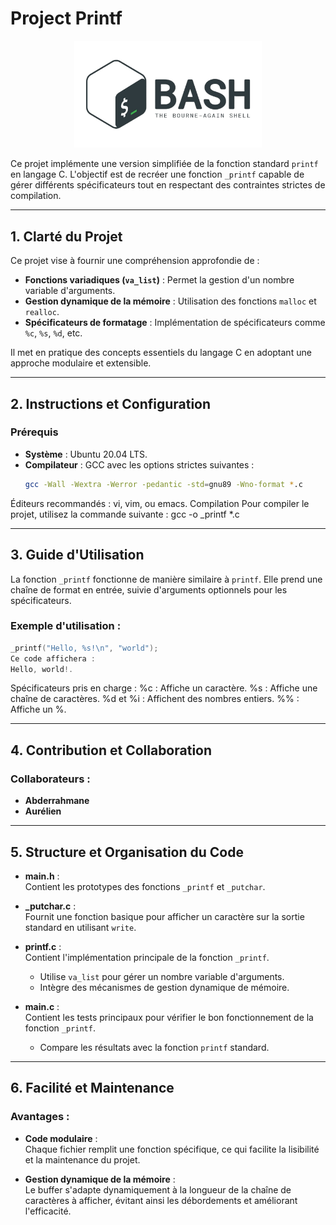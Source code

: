 
# Project Printf

<p align="center">
    <img src="https://github.com/Abder-hbt/holbertonschool-simple_shell/blob/main/logo_SHELL_AF.jpg?raw=true" alt="Logo SHELL" style="width: 300px;">
</p>




Ce projet implémente une version simplifiée de la fonction standard `printf` en langage C. L'objectif est de recréer une fonction `_printf` capable de gérer différents spécificateurs tout en respectant des contraintes strictes de compilation.

---

## 1. Clarté du Projet
Ce projet vise à fournir une compréhension approfondie de :
- **Fonctions variadiques (`va_list`)** : Permet la gestion d'un nombre variable d'arguments.
- **Gestion dynamique de la mémoire** : Utilisation des fonctions `malloc` et `realloc`.
- **Spécificateurs de formatage** : Implémentation de spécificateurs comme `%c`, `%s`, `%d`, etc.

Il met en pratique des concepts essentiels du langage C en adoptant une approche modulaire et extensible.

---

## 2. Instructions et Configuration

### **Prérequis**
- **Système** : Ubuntu 20.04 LTS.
- **Compilateur** : GCC avec les options strictes suivantes :
  ```bash
  gcc -Wall -Wextra -Werror -pedantic -std=gnu89 -Wno-format *.c
  ```
Éditeurs recommandés : vi, vim, ou emacs.
Compilation
Pour compiler le projet, utilisez la commande suivante :
gcc -o _printf *.c 

---

## 3. Guide d'Utilisation

La fonction `_printf` fonctionne de manière similaire à `printf`. Elle prend une chaîne de format en entrée, suivie d'arguments optionnels pour les spécificateurs.

### **Exemple d'utilisation** :
```c 
_printf("Hello, %s!\n", "world");
Ce code affichera :
Hello, world!.
```

Spécificateurs pris en charge :
%c : Affiche un caractère.
%s : Affiche une chaîne de caractères.
%d et %i : Affichent des nombres entiers.
%% : Affiche un %.

---

## 4. Contribution et Collaboration

### **Collaborateurs** :
- **Abderrahmane** 
- **Aurélien** 

---

## 5. Structure et Organisation du Code

- **main.h** :  
  Contient les prototypes des fonctions `_printf` et `_putchar`.

- **_putchar.c** :  
  Fournit une fonction basique pour afficher un caractère sur la sortie standard en utilisant `write`.

- **printf.c** :  
  Contient l'implémentation principale de la fonction `_printf`.  
  - Utilise `va_list` pour gérer un nombre variable d'arguments.  
  - Intègre des mécanismes de gestion dynamique de mémoire.

- **main.c** :  
  Contient les tests principaux pour vérifier le bon fonctionnement de la fonction `_printf`.  
  - Compare les résultats avec la fonction `printf` standard.

---

## 6. Facilité et Maintenance

### Avantages :
- **Code modulaire** :  
  Chaque fichier remplit une fonction spécifique, ce qui facilite la lisibilité et la maintenance du projet.

- **Gestion dynamique de la mémoire** :  
  Le buffer s'adapte dynamiquement à la longueur de la chaîne de caractères à afficher, évitant ainsi les débordements et améliorant l'efficacité.
